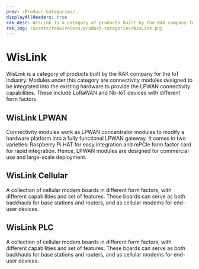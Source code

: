 ```yaml
---
prev: /Product-Categories/
displayAllHeaders: true
rak_desc: WisLink is a category of products built by the RAK company for the IoT industry. Modules under this category are connectivity modules designed to be integrated into the existing hardware to provide the LPWAN connectivity capabilities. These include LoRaWAN and Nb-IoT devices with different form factors.
rak_img: /assets/rakwireless/product-categories/WisLink.png
---
```


# WisLink

<rk-head img="/assets/rakwireless/product-categories/WisLink.svg" center>

WisLink is a category of products built by the RAK company for the IoT industry. Modules under this category are connectivity modules designed to be integrated into the existing hardware to provide the LPWAN connectivity capabilities. These include LoRaWAN and Nb-IoT devices with different form factors.


</rk-head>

## WisLink LPWAN

<rk-head img="/assets/rakwireless/product-categories/WisLink-LPWAN.svg">

Connectivity modules work as LPWAN concentrator modules to modify a hardware platform into a fully functional LPWAN gateway. It comes in two varieties: Raspberry Pi HAT for easy integration and mPCIe form factor card for rapid integration. Hence, LPWAN modules are designed for commercial use and large-scale deployment.


</rk-head>
<rk-products :tags="['wislink', 'lpwan']" />


## WisLink Cellular

<rk-head img="/assets/rakwireless/product-categories/WisLink-Cellular.svg">

A collection of cellular modem boards in different form factors, with different capabilities and set of features. These boards can serve as both backhauls for base stations and routers, and as cellular modems for end-user devices.


</rk-head>
<rk-products :tags="['wislink', 'cellular']" />

## WisLink PLC

<rk-head img="/assets/rakwireless/product-categories/WisLink-PLC.svg">

A collection of cellular modem boards in different form factors, with different capabilities and set of features. These boards can serve as both backhauls for base stations and routers, and as cellular modems for end-user devices.


</rk-head>
<rk-products :tags="['wislink', 'plc']" />
